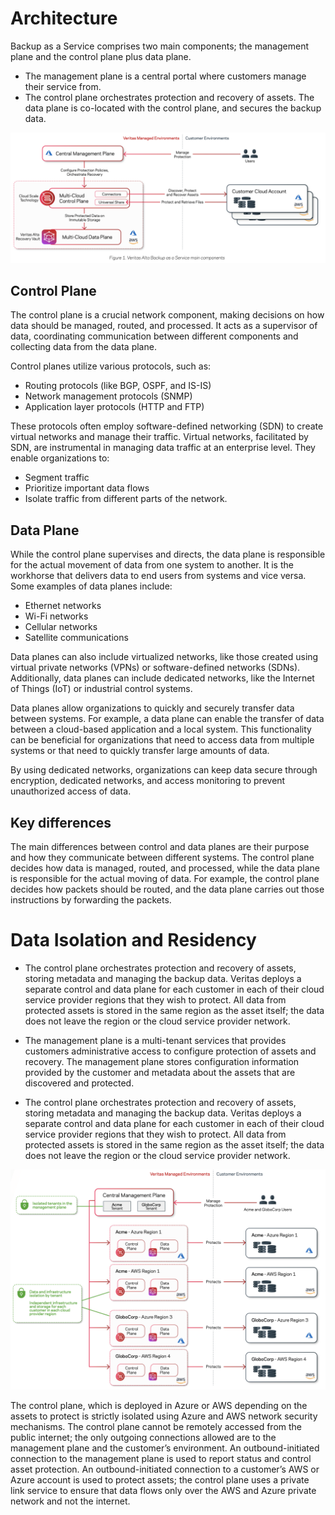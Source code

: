 # Architecture

Backup as a Service comprises two main components; the management plane and the control plane plus data plane.
- The management plane is a central portal where customers manage their service from.
- The control plane orchestrates protection and recovery of assets. The data plane is co-located with the control plane, and secures
the backup data.

![](./image.png)

## Control Plane
The control plane is a crucial network component, making decisions on how data should be managed, routed, and processed. It acts as a supervisor of data, coordinating communication between different components and collecting data from the data plane.

Control planes utilize various protocols, such as:
- Routing protocols (like BGP, OSPF, and IS-IS)
- Network management protocols (SNMP)
- Application layer protocols (HTTP and FTP)

These protocols often employ software-defined networking (SDN) to create virtual networks and manage their traffic. Virtual networks, facilitated by SDN, are instrumental in managing data traffic at an enterprise level. They enable organizations to:

- Segment traffic
- Prioritize important data flows
- Isolate traffic from different parts of the network.

## Data Plane

While the control plane supervises and directs, the data plane is responsible for the actual movement of data from one system to another. It is the workhorse that delivers data to end users from systems and vice versa.
Some examples of data planes include:

- Ethernet networks
- Wi-Fi networks
- Cellular networks
- Satellite communications

Data planes can also include virtualized networks, like those created using virtual private networks (VPNs) or software-defined networks (SDNs). Additionally, data planes can include dedicated networks, like the Internet of Things (IoT) or industrial control systems.

Data planes allow organizations to quickly and securely transfer data between systems. For example, a data plane can enable the transfer of data between a cloud-based application and a local system. This functionality can be beneficial for organizations that need to access data from multiple systems or that need to quickly transfer large amounts of data.

By using dedicated networks, organizations can keep data secure through encryption, dedicated networks, and access monitoring to prevent unauthorized access of data.

## Key differences

The main differences between control and data planes are their purpose and how they communicate between different systems. The control plane decides how data is managed, routed, and processed, while the data plane is responsible for the actual moving of data. For example, the control plane decides how packets should be routed, and the data plane carries out those instructions by forwarding the packets.




# Data Isolation and Residency

- The control plane orchestrates protection and recovery of assets, storing metadata and managing the backup data. Veritas deploys
a separate control and data plane for each customer in each of their cloud service provider regions that they wish to protect. All data
from protected assets is stored in the same region as the asset itself; the data does not leave the region or the cloud service provider network.

- The management plane is a multi-tenant services that provides customers administrative access to configure protection of assets and
recovery. The management plane stores configuration information provided by the customer and metadata about the assets that are
discovered and protected.

- The control plane orchestrates protection and recovery of assets, storing metadata and managing the backup data. Veritas deploys
a separate control and data plane for each customer in each of their cloud service provider regions that they wish to protect. All data
from protected assets is stored in the same region as the asset itself; the data does not leave the region or the cloud service provider network.

![](./image1.png)

The control plane, which is deployed in Azure or AWS depending on the assets to protect is strictly isolated using Azure and AWS network security mechanisms. 
The control plane cannot be remotely accessed from the public internet; the only outgoing connections allowed are to the management plane and the customer’s environment. 
An outbound-initiated connection to the management plane is used to report status and control asset protection. An outbound-initiated connection to a customer’s AWS or Azure account is used to protect assets; the control plane uses a private link service to ensure that data flows only over the AWS and Azure private network and not the internet.

